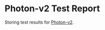 # Photon-v2 Test Report

Storing test results for [Photon-v2](https://github.com/TzuChieh/Photon-v2).
